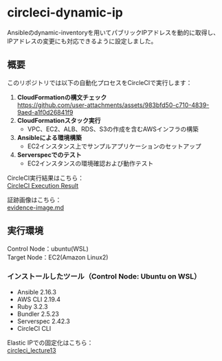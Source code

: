 # circleci-dynamic-ip
Ansibleのdynamic-inventoryを用いてパブリックIPアドレスを動的に取得し、IPアドレスの変更にも対応できるように設定しました。

## 概要
このリポジトリでは以下の自動化プロセスをCircleCIで実行します：
1. **CloudFormationの構文チェック**  
https://github.com/user-attachments/assets/983bfd50-c710-4839-9aed-a1f0d26841f9
2. **CloudFormationスタック実行**  
   - VPC、EC2、ALB、RDS、S3の作成を含むAWSインフラの構築  
3. **Ansibleによる環境構築**  
   - EC2インスタンス上でサンプルアプリケーションのセットアップ  
4. **Serverspecでのテスト**  
   - EC2インスタンスの環境確認および動作テスト  

CircleCI実行結果はこちら：  
[CircleCI Execution Result](https://app.circleci.com/pipelines/github/taemimizukura/circleci-dynamic-ip/70/workflows/80438b08-69fb-4c66-ab19-c149d055a44b)  

証跡画像はこちら：  
[evidence-image.md](evidence-image.md)
## 実行環境
Control Node：ubuntu(WSL)  
Target Node：EC2(Amazon Linux2)  

### インストールしたツール（Control Node: Ubuntu on WSL）
- Ansible 2.16.3
- AWS CLI 2.19.4
- Ruby 3.2.3
- Bundler 2.5.23
- Serverspec 2.42.3
- CircleCI CLI

Elastic IPでの固定化はこちら：  
[circleci_lecture13](https://github.com/taemimizukura/circleci_lecture13)


